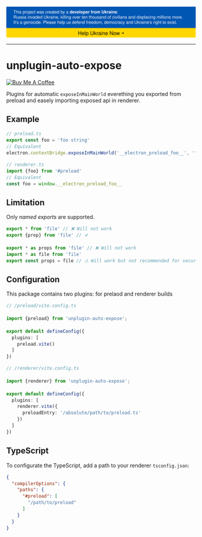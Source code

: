 [![Stand With Ukraine](https://raw.githubusercontent.com/vshymanskyy/StandWithUkraine/main/banner-direct-single.svg)](https://stand-with-ukraine.pp.ua)

---

# unplugin-auto-expose
<a href="https://www.buymeacoffee.com/kozack" target="_blank"><img src="https://cdn.buymeacoffee.com/buttons/v2/default-red.png" height="60" alt="Buy Me A Coffee"></a>

Plugins for automatic `exposeInMainWorld` everething you exported from preload and easely importing exposed api in renderer.

## Example
```ts
// preload.ts
export const foo = 'foo string'
// Equivalent
electron.contextBridge.exposeInMainWorld('__electron_preload_foo__', 'foo string')
```
```ts
// renderer.ts
import {foo} from '#preload'
// Equivalent
const foo = window.__electron_preload_foo__
```

## Limitation
Only _named exports_ are supported.
```ts
export * from 'file' // ❌ Will not work
export {prop} from 'file' // ✔

export * as props from 'file' // ❌ Will not work
import * as file from 'file' 
export const props = file // ⚠ Will work but not recommended for security reasons
```

## Configuration
This package contains two plugins: for prelaod and renderer builds
```ts
// /preload/vite.config.ts

import {preload} from 'unplugin-auto-expose';

export default defineConfig({
  plugins: [
    preload.vite()
  ]
})
```
```ts
// /renderer/vite.config.ts

import {renderer} from 'unplugin-auto-expose';

export default defineConfig({
  plugins: [
    renderer.vite({
      preloadEntry: '/absolute/path/to/preload.ts'
    })
  ]
})
```
## TypeScript
To configurate the TypeScript, add a path to your renderer `tsconfig.json`:
```json
{
  "compilerOptions": {
    "paths": {
      "#preload": [
        "/path/to/preload"
      ]
    }
  }
}

```
